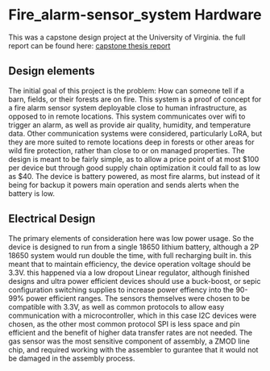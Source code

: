 # Fire_alarm-sensor_system Hardware
This was a capstone design project at the University of Virginia. 
the full report can be found here: [capstone thesis report](ECE_4440-4991-Design-Project-Final_Report.pdf)
## Design elements
The initial goal of this project is the problem: How can someone tell if a barn, fields, or their forests are on fire. This system is a proof of concept for a fire alarm sensor system deployable close to human infrastructure, as opposed to in remote locations. This system communicates over wifi to trigger an alarm, as well as provide air quality, humidity, and temperature data. Other communication systems were considered, particularly LoRA, but they are more suited to remote locations deep in forests or other areas for wild fire protection, rather than close to or on managed properties. The design is meant to be fairly simple, as to allow a price point of at most $100 per device but through good supply chain optimization it could fall to as low as $40. The device is battery powered, as most fire alarms, but instead of it being for backup it powers main operation and sends alerts when the battery is low. 

## Electrical Design
The primary elements of consideration here was low power usage. So the device is designed to run from a single 18650 lithium battery, although a 2P 18650 system would run double the time, with full recharging built in. this meant that to maintain efficiency, the device operation voltage should be 3.3V. this happened via a low dropout Linear regulator, although finished designs and ultra power efficient devices should use a buck-boost, or sepic configuration switching supplies to increase power effiency into the 90-99% power efficient ranges. The sensors themselves were chosen to be compatible with 3.3V, as well as common protocols to allow easy communication with a microcontroller, which in this case I2C devices were chosen, as the other most common protocol SPI is less space and pin efficient and the benefit of higher data transfer rates are not needed. The gas sensor was the most sensitive component of assembly, a ZMOD line chip, and required working with the assembler to gurantee that it would not be damaged in the assembly process. 
